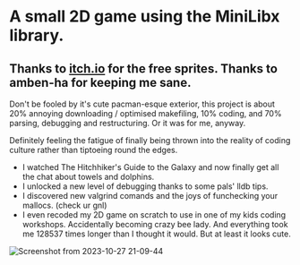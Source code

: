 # A small 2D game using the MiniLibx library.
## Thanks to [itch.io](https://itch.io/game-assets/free/tag-sprites) for the free sprites. Thanks to amben-ha for keeping me sane.
Don't be fooled by it's cute pacman-esque exterior, this project is about 20% annoying downloading / optimised makefiling, 10% coding, and 70% parsing, debugging and restructuring.
Or it was for me, anyway.

Definitely feeling the fatigue of finally being thrown into the reality of coding culture rather than tiptoeing round the edges.
- I watched The Hitchhiker's Guide to the Galaxy and now finally get all the chat about towels and dolphins.
- I unlocked a new level of debugging thanks to some pals' lldb tips.
- I discovered new valgrind comands and the joys of funchecking your mallocs. (check ur gnl)
- I even recoded my 2D game on scratch to use in one of my kids coding workshops. Accidentally becoming crazy bee lady.
And everything took me 128537 times longer than I thought it would.
But at least it looks cute.

![Screenshot from 2023-10-27 21-09-44](https://github.com/lbarry9/42/assets/127246677/9da3f3da-f48f-4a83-941f-24a1ffa119ce)

